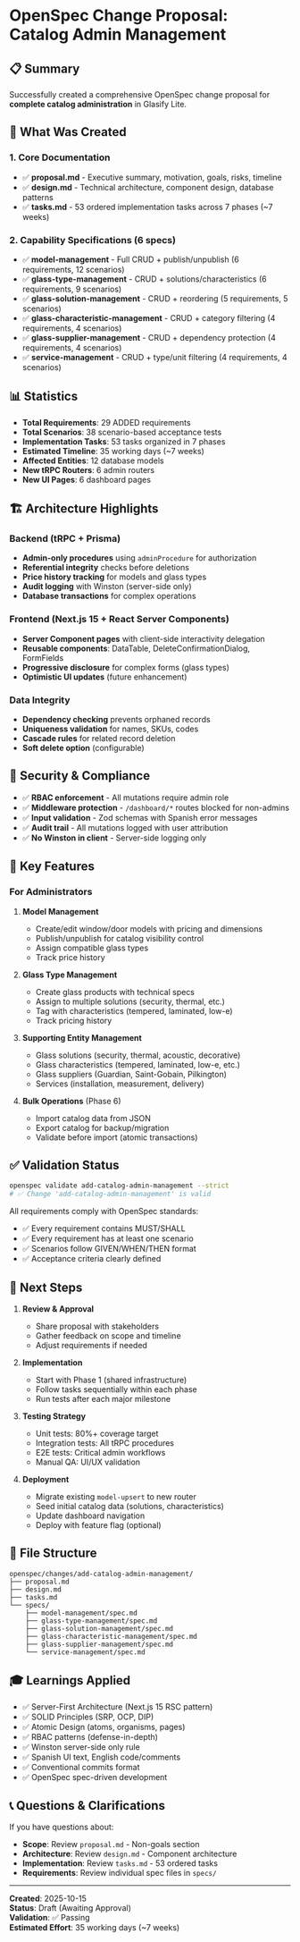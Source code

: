 # OpenSpec Change Proposal: Catalog Admin Management

## 📋 Summary

Successfully created a comprehensive OpenSpec change proposal for **complete catalog administration** in Glasify Lite.

## 🎯 What Was Created

### 1. Core Documentation
- ✅ **proposal.md** - Executive summary, motivation, goals, risks, timeline
- ✅ **design.md** - Technical architecture, component design, database patterns
- ✅ **tasks.md** - 53 ordered implementation tasks across 7 phases (~7 weeks)

### 2. Capability Specifications (6 specs)
- ✅ **model-management** - Full CRUD + publish/unpublish (6 requirements, 12 scenarios)
- ✅ **glass-type-management** - CRUD + solutions/characteristics (6 requirements, 9 scenarios)
- ✅ **glass-solution-management** - CRUD + reordering (5 requirements, 5 scenarios)
- ✅ **glass-characteristic-management** - CRUD + category filtering (4 requirements, 4 scenarios)
- ✅ **glass-supplier-management** - CRUD + dependency protection (4 requirements, 4 scenarios)
- ✅ **service-management** - CRUD + type/unit filtering (4 requirements, 4 scenarios)

## 📊 Statistics

- **Total Requirements**: 29 ADDED requirements
- **Total Scenarios**: 38 scenario-based acceptance tests
- **Implementation Tasks**: 53 tasks organized in 7 phases
- **Estimated Timeline**: 35 working days (~7 weeks)
- **Affected Entities**: 12 database models
- **New tRPC Routers**: 6 admin routers
- **New UI Pages**: 6 dashboard pages

## 🏗️ Architecture Highlights

### Backend (tRPC + Prisma)
- **Admin-only procedures** using `adminProcedure` for authorization
- **Referential integrity** checks before deletions
- **Price history tracking** for models and glass types
- **Audit logging** with Winston (server-side only)
- **Database transactions** for complex operations

### Frontend (Next.js 15 + React Server Components)
- **Server Component pages** with client-side interactivity delegation
- **Reusable components**: DataTable, DeleteConfirmationDialog, FormFields
- **Progressive disclosure** for complex forms (glass types)
- **Optimistic UI updates** (future enhancement)

### Data Integrity
- **Dependency checking** prevents orphaned records
- **Uniqueness validation** for names, SKUs, codes
- **Cascade rules** for related record deletion
- **Soft delete option** (configurable)

## 🔐 Security & Compliance

- ✅ **RBAC enforcement** - All mutations require admin role
- ✅ **Middleware protection** - `/dashboard/*` routes blocked for non-admins
- ✅ **Input validation** - Zod schemas with Spanish error messages
- ✅ **Audit trail** - All mutations logged with user attribution
- ✅ **No Winston in client** - Server-side logging only

## 📝 Key Features

### For Administrators
1. **Model Management**
   - Create/edit window/door models with pricing and dimensions
   - Publish/unpublish for catalog visibility control
   - Assign compatible glass types
   - Track price history

2. **Glass Type Management**
   - Create glass products with technical specs
   - Assign to multiple solutions (security, thermal, etc.)
   - Tag with characteristics (tempered, laminated, low-e)
   - Track pricing history

3. **Supporting Entity Management**
   - Glass solutions (security, thermal, acoustic, decorative)
   - Glass characteristics (tempered, laminated, low-e, etc.)
   - Glass suppliers (Guardian, Saint-Gobain, Pilkington)
   - Services (installation, measurement, delivery)

4. **Bulk Operations** (Phase 6)
   - Import catalog data from JSON
   - Export catalog for backup/migration
   - Validate before import (atomic transactions)

## ✅ Validation Status

```bash
openspec validate add-catalog-admin-management --strict
# ✅ Change 'add-catalog-admin-management' is valid
```

All requirements comply with OpenSpec standards:
- ✅ Every requirement contains MUST/SHALL
- ✅ Every requirement has at least one scenario
- ✅ Scenarios follow GIVEN/WHEN/THEN format
- ✅ Acceptance criteria clearly defined

## 🚀 Next Steps

1. **Review & Approval**
   - Share proposal with stakeholders
   - Gather feedback on scope and timeline
   - Adjust requirements if needed

2. **Implementation**
   - Start with Phase 1 (shared infrastructure)
   - Follow tasks sequentially within each phase
   - Run tests after each major milestone

3. **Testing Strategy**
   - Unit tests: 80%+ coverage target
   - Integration tests: All tRPC procedures
   - E2E tests: Critical admin workflows
   - Manual QA: UI/UX validation

4. **Deployment**
   - Migrate existing `model-upsert` to new router
   - Seed initial catalog data (solutions, characteristics)
   - Update dashboard navigation
   - Deploy with feature flag (optional)

## 📂 File Structure

```
openspec/changes/add-catalog-admin-management/
├── proposal.md
├── design.md
├── tasks.md
└── specs/
    ├── model-management/spec.md
    ├── glass-type-management/spec.md
    ├── glass-solution-management/spec.md
    ├── glass-characteristic-management/spec.md
    ├── glass-supplier-management/spec.md
    └── service-management/spec.md
```

## 🎓 Learnings Applied

- ✅ Server-First Architecture (Next.js 15 RSC pattern)
- ✅ SOLID Principles (SRP, OCP, DIP)
- ✅ Atomic Design (atoms, organisms, pages)
- ✅ RBAC patterns (defense-in-depth)
- ✅ Winston server-side only rule
- ✅ Spanish UI text, English code/comments
- ✅ Conventional commits format
- ✅ OpenSpec spec-driven development

## 📞 Questions & Clarifications

If you have questions about:
- **Scope**: Review `proposal.md` - Non-goals section
- **Architecture**: Review `design.md` - Component architecture
- **Implementation**: Review `tasks.md` - 53 ordered tasks
- **Requirements**: Review individual spec files in `specs/`

---

**Created**: 2025-10-15  
**Status**: Draft (Awaiting Approval)  
**Validation**: ✅ Passing  
**Estimated Effort**: 35 working days (~7 weeks)

